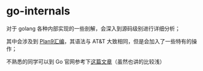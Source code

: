 # go-internals
对于 golang 各种内部实现的一些剖解，会深入到源码级别进行详细分析；

其中会涉及到 [Plan9汇编](http://doc.cat-v.org/plan_9/4th_edition/papers/asm)，其语法与 AT&T 大致相同，但是会加入了一些特有的操作；

不熟悉的同学可以到 Go 官网参考下[这篇文章](https://golang.org/doc/asm)（虽然也讲的比较浅）
